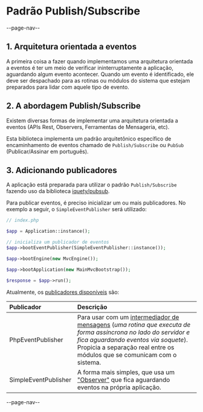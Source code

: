 # Padrão Publish/Subscribe

--page-nav--

## 1. Arquitetura orientada a eventos

A primeira coisa a fazer quando implementamos uma arquitetura orientada a eventos
é ter um meio de verificar ininterruptamente a aplicação, aguardando algum evento
acontecer. Quando um evento é identificado, ele deve ser despachado para as rotinas
ou módulos do sistema que estejam preparados para lidar com aquele tipo de evento.

## 2. A abordagem Publish/Subscribe

Existem diversas formas de implementar uma arquitetura orientada a eventos (APIs
Rest, Observers, Ferramentas de Mensageria, etc).

Esta biblioteca implementa um padrão arquitetônico específico de encaminhamento
de eventos chamado de `Publish/Subscribe` ou `PubSub` (Publicar/Assinar em português).

## 3. Adicionando publicadores

A aplicação está preparada para utilizar o padrão `Publish/Subscribe` fazendo uso
da biblioteca [iquety/pubsub](https://github.com/iquety/pubsub).

Para publicar eventos, é preciso inicializar um ou mais publicadores. No exemplo
a seguir, o `SimpleEventPublisher` será utilizado:

```php
// index.php

$app = Application::instance();

// inicializa um publicador de eventos
$app->bootEventPublisher(SimpleEventPublisher::instance());

$app->bootEngine(new MvcEngine());

$app->bootApplication(new MainMvcBootstrap());

$response = $app->run();
```

Atualmente, os [publicadores disponíveis](https://github.com/iquety/pubsub/tree/main/src/Publisher) são:

| Publicador           | Descrição |
|:--                   | :--       |
| PhpEventPublisher    | Para usar com um [intermediador de mensagens](https://github.com/iquety/pubsub/blob/main/docs/pt-br/03-implementando-no-broker.md) (*uma rotina que executa de forma assíncrona no lado do servidor e fica aguardando eventos via soquete*). Propicia a separação real entre os módulos que se comunicam com o sistema. |
| SimpleEventPublisher | A forma mais simples, que usa um ["Observer"](https://github.com/iquety/pubsub/blob/main/docs/pt-br/02-implementando-no-bootstrap.md) que fica aguardando eventos na própria aplicação. |

--page-nav--

